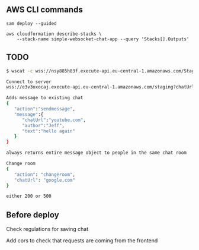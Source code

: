 ## AWS CLI commands

```
sam deploy --guided

aws cloudformation describe-stacks \
    --stack-name simple-websocket-chat-app --query 'Stacks[].Outputs'
```

## TODO

``` bash
$ wscat -c wss://nsy885h83f.execute-api.eu-central-1.amazonaws.com/Staging?chatUrl=google.com

Connect to server
wss://e3v3oxocaj.execute-api.eu-central-1.amazonaws.com/staging?chatUrl=your-url

Adds message to existing chat
{
   "action":"sendmessage",
   "message":{
      "chatUrl":"youtube.com",
      "author":"Jeff",
      "text":"hello again"
   }
}

always returns entire message object to people in the same chat room

Change room
{
   "action": "changeroom",
   "chatUrl": "google.com"
}

either 200 or 500

```

## Before deploy

Check regulations for saving chat

Add cors to check that requests are coming from the frontend
